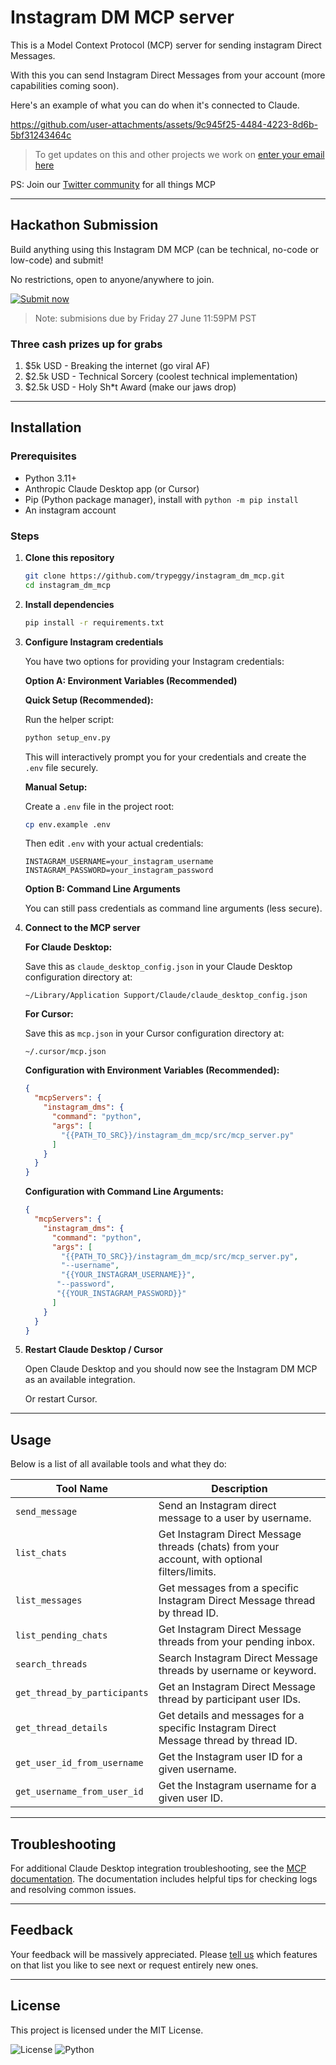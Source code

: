 # Instagram DM MCP server

This is a Model Context Protocol (MCP) server for sending instagram Direct Messages.

With this you can send Instagram Direct Messages from your account (more capabilities coming soon).

Here's an example of what you can do when it's connected to Claude.


https://github.com/user-attachments/assets/9c945f25-4484-4223-8d6b-5bf31243464c


> To get updates on this and other projects we work on [enter your email here](https://tally.so/r/np6rYy)

PS: Join our [Twitter community](https://twitter.com/i/communities/1937504082635170114) for all things MCP 

---

## Hackathon Submission

Build anything using this Instagram DM MCP (can be technical, no-code or low-code) and submit!

No restrictions, open to anyone/anywhere to join.

<div align="left">

[![Submit now](https://img.shields.io/badge/Submit%20now-black?style=for-the-badge&logo=tally&logoColor=white&labelColor=000000&color=000000&size=large)](https://tally.so/r/mR18zl)

</div>

> Note: submisions due by Friday 27 June 11:59PM PST

### Three cash prizes up for grabs

1. $5k USD - Breaking the internet (go viral AF)
2. $2.5k USD - Technical Sorcery (coolest technical implementation)
3. $2.5k USD - Holy Sh*t Award (make our jaws drop)

---

## Installation

### Prerequisites

- Python 3.11+
- Anthropic Claude Desktop app (or Cursor)
- Pip (Python package manager), install with `python -m pip install`
- An instagram account

### Steps

1. **Clone this repository**

   ```bash
   git clone https://github.com/trypeggy/instagram_dm_mcp.git
   cd instagram_dm_mcp
   ```

2. **Install dependencies**

   ```bash
   pip install -r requirements.txt
   ```

3. **Configure Instagram credentials**

   You have two options for providing your Instagram credentials:

   **Option A: Environment Variables (Recommended)**
   
   **Quick Setup (Recommended):**
   
   Run the helper script:
   
   ```bash
   python setup_env.py
   ```
   
   This will interactively prompt you for your credentials and create the `.env` file securely.
   
   **Manual Setup:**
   
   Create a `.env` file in the project root:
   
   ```bash
   cp env.example .env
   ```
   
   Then edit `.env` with your actual credentials:
   
   ```
   INSTAGRAM_USERNAME=your_instagram_username
   INSTAGRAM_PASSWORD=your_instagram_password
   ```
   
   **Option B: Command Line Arguments**
   
   You can still pass credentials as command line arguments (less secure).

4. **Connect to the MCP server**

   **For Claude Desktop:**
   
   Save this as `claude_desktop_config.json` in your Claude Desktop configuration directory at:

   ```
   ~/Library/Application Support/Claude/claude_desktop_config.json
   ```

   **For Cursor:**
   
   Save this as `mcp.json` in your Cursor configuration directory at:

   ```
   ~/.cursor/mcp.json
   ```

   **Configuration with Environment Variables (Recommended):**
   
   ```json
   {
     "mcpServers": {
       "instagram_dms": {
         "command": "python",
         "args": [
           "{{PATH_TO_SRC}}/instagram_dm_mcp/src/mcp_server.py"
         ]
       }
     }
   }
   ```

   **Configuration with Command Line Arguments:**
   
   ```json
   {
     "mcpServers": {
       "instagram_dms": {
         "command": "python",
         "args": [
           "{{PATH_TO_SRC}}/instagram_dm_mcp/src/mcp_server.py",
           "--username",
           "{{YOUR_INSTAGRAM_USERNAME}}",
          "--password",
          "{{YOUR_INSTAGRAM_PASSWORD}}"
         ]
       }
     }
   }
   ```

5. **Restart Claude Desktop / Cursor**
   
   Open Claude Desktop and you should now see the Instagram DM MCP as an available integration.

   Or restart Cursor.
---

## Usage

Below is a list of all available tools and what they do:

| Tool Name                   | Description                                                                                   |
|-----------------------------|-----------------------------------------------------------------------------------------------|
| `send_message`              | Send an Instagram direct message to a user by username.                                       |
| `list_chats`                | Get Instagram Direct Message threads (chats) from your account, with optional filters/limits.  |
| `list_messages`             | Get messages from a specific Instagram Direct Message thread by thread ID.                     |
| `list_pending_chats`        | Get Instagram Direct Message threads from your pending inbox.                                  |
| `search_threads`            | Search Instagram Direct Message threads by username or keyword.                                |
| `get_thread_by_participants`| Get an Instagram Direct Message thread by participant user IDs.                                |
| `get_thread_details`        | Get details and messages for a specific Instagram Direct Message thread by thread ID.          |
| `get_user_id_from_username` | Get the Instagram user ID for a given username.                                                |
| `get_username_from_user_id` | Get the Instagram username for a given user ID.                                                |

---

## Troubleshooting

For additional Claude Desktop integration troubleshooting, see the [MCP documentation](https://modelcontextprotocol.io/quickstart/server#claude-for-desktop-integration-issues). The documentation includes helpful tips for checking logs and resolving common issues.

---

## Feedback

Your feedback will be massively appreciated. Please [tell us](mailto:tanmay@usegala.com) which features on that list you like to see next or request entirely new ones.

---

## License

This project is licensed under the MIT License.

![License](https://img.shields.io/badge/license-MIT-blue.svg)
![Python](https://img.shields.io/badge/python-3.12+-green.svg)

